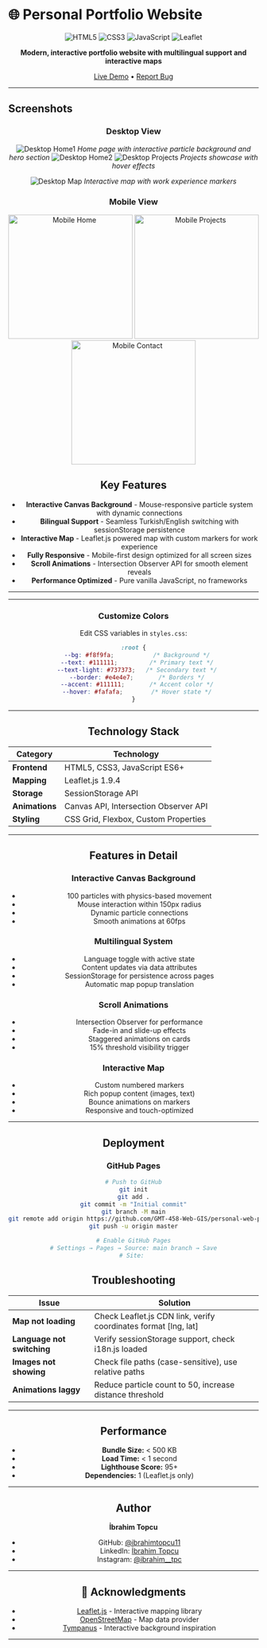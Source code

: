 # 🌐 Personal Portfolio Website

<div align="center">

![HTML5](https://img.shields.io/badge/HTML5-E34F26?style=flat-square&logo=html5&logoColor=white)
![CSS3](https://img.shields.io/badge/CSS3-1572B6?style=flat-square&logo=css3&logoColor=white)
![JavaScript](https://img.shields.io/badge/JavaScript-F7DF1E?style=flat-square&logo=javascript&logoColor=black)
![Leaflet](https://img.shields.io/badge/Leaflet-199900?style=flat-square&logo=leaflet&logoColor=white)

**Modern, interactive portfolio website with multilingual support and interactive maps**

[Live Demo](https://ibrahimtopcu11.github.io) • [Report Bug](https://github.com/ibrahimtopcu11/portfolio/issues)

</div>

---
##  Screenshots

<div align="center">

### Desktop View
![Desktop Home1](img/1.png)
*Home page with interactive particle background and hero section*
![Desktop Home2](img/2.png)
![Desktop Projects](img/3.png)
*Projects showcase with hover effects*

![Desktop Map](img/4.png)
*Interactive map with work experience markers*

### Mobile View
<p>
<img src="img/5.png" width="250" alt="Mobile Home">
<img src="img/6.png" width="250" alt="Mobile Projects">
<img src="img/7.png" width="250" alt="Mobile Contact">
</p>

##  Key Features

-  **Interactive Canvas Background** - Mouse-responsive particle system with dynamic connections
-  **Bilingual Support** - Seamless Turkish/English switching with sessionStorage persistence
-  **Interactive Map** - Leaflet.js powered map with custom markers for work experience
-  **Fully Responsive** - Mobile-first design optimized for all screen sizes
-  **Scroll Animations** - Intersection Observer API for smooth element reveals
-  **Performance Optimized** - Pure vanilla JavaScript, no frameworks

---




---


###  Customize Colors

Edit CSS variables in `styles.css`:
```css
:root {
  --bg: #f8f9fa;           /* Background */
  --text: #111111;         /* Primary text */
  --text-light: #737373;   /* Secondary text */
  --border: #e4e4e7;       /* Borders */
  --accent: #111111;       /* Accent color */
  --hover: #fafafa;        /* Hover state */
}
```

---

##  Technology Stack

| Category | Technology |
|----------|-----------|
| **Frontend** | HTML5, CSS3, JavaScript ES6+ |
| **Mapping** | Leaflet.js 1.9.4 |
| **Storage** | SessionStorage API |
| **Animations** | Canvas API, Intersection Observer API |
| **Styling** | CSS Grid, Flexbox, Custom Properties |

---

##  Features in Detail

### Interactive Canvas Background
- 100 particles with physics-based movement
- Mouse interaction within 150px radius
- Dynamic particle connections
- Smooth animations at 60fps

### Multilingual System
- Language toggle with active state
- Content updates via data attributes
- SessionStorage for persistence across pages
- Automatic map popup translation

### Scroll Animations
- Intersection Observer for performance
- Fade-in and slide-up effects
- Staggered animations on cards
- 15% threshold visibility trigger

### Interactive Map
- Custom numbered markers
- Rich popup content (images, text)
- Bounce animations on markers
- Responsive and touch-optimized

---

## Deployment

### GitHub Pages
```bash
# Push to GitHub
git init
git add .
git commit -m "Initial commit"
git branch -M main
git remote add origin https://github.com/GMT-458-Web-GIS/personal-web-page-ibrahimtopcu11.git
git push -u origin master

# Enable GitHub Pages
# Settings → Pages → Source: main branch → Save
# Site: 
```

##  Troubleshooting

| Issue | Solution |
|-------|----------|
| **Map not loading** | Check Leaflet.js CDN link, verify coordinates format [lng, lat] |
| **Language not switching** | Verify sessionStorage support, check i18n.js loaded |
| **Images not showing** | Check file paths (case-sensitive), use relative paths |
| **Animations laggy** | Reduce particle count to 50, increase distance threshold |

---

##  Performance

- **Bundle Size:** < 500 KB
- **Load Time:** < 1 second
- **Lighthouse Score:** 95+
- **Dependencies:** 1 (Leaflet.js only)

---


##  Author

**İbrahim Topcu**

- GitHub: [@ibrahimtopcu11](https://github.com/ibrahimtopcu11)
- LinkedIn: [İbrahim Topcu](https://linkedin.com/in/ibrahim-topcu-1a411a2b8)
- Instagram: [@ibrahim__tpc](https://instagram.com/ibrahim__tpc)

---

## 🙏 Acknowledgments

- [Leaflet.js](https://leafletjs.com/) - Interactive mapping library
- [OpenStreetMap](https://www.openstreetmap.org/) - Map data provider
- [Tympanus](https://tympanus.net/) - Interactive background inspiration

---

<div align="center">


</div>
